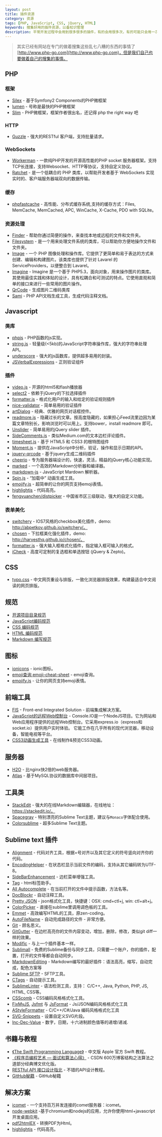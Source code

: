 ```yaml
---
layout: post
title: 插件资源
category: 资源
tags: [PHP, JavaScript, CSS, jQuery, HTML]
keywords: 搜集好用的插件资源，以备知识管理
description: 平常开发过程中会用到很多很多的插件，有的会用很多次，有的可能只会用一次，用后就忘记了，但是好东西一定要收藏起来。这里主要是搜集一些好用的插件，方便管理。
---
```


> 其实已经有网站在专门的做着搜集这些乱七八糟的东西的事情了 [http://www.php-go.com](http://www.php-go.com)，但是我们自己也要做着自己的搜集的事情。

## PHP

### 框架

- [Silex](https://github.com/silexphp/Silex) - 基于Symfony2 Components的PHP微框架
- [lumen](https://github.com/laravel/lumen) - 号称是最快的PHP微框架
- [Slim](https://github.com/slimphp/Slim) - PHP微框架，框架作者很出名，还记得 php the right way 吧 

### HTTP

- [Guzzle](https://github.com/guzzle/guzzle) - 强大的RESTful 客户端，支持批量请求。

### WebSockets

- [Workerman](https://github.com/walkor/Workerman) - 一款纯PHP开发的开源高性能的PHP socket 服务器框架。支持TCP长连接，支持Websocket、HTTP等协议，支持自定义协议。
- [Ratchet](https://github.com/ratchetphp/Ratchet) - 是一个低耦合的 PHP 类库，以帮助开发者基于 WebSockets 实现实时的、客户端服务器端双向的数据传输。

### 缓存 

- [phpfastcache](https://github.com/khoaofgod/phpfastcache) - 高性能、分布式缓存系统,支持的缓存方式：Files, MemCache, MemCached, APC, WinCache, X-Cache, PDO with SQLite。

### 资源处理

- [Finder](https://github.com/symfony/Finder) - 帮助你通过简便的操作，来查找本地或远程的文件和文件夹。
- [Filesystem](https://github.com/symfony/Filesystem/) - 是一个用来处理文件系统的类库，可以帮助你方便地操作文件和文件夹。
- [Image](https://github.com/Intervention/image) - 一个 PHP 图像处理和操作库。它提供了更简单和易于表达的方式来创建、编辑和构建图片。该类库也提供了针对 Lavarel 的 ServiceProviders，以便整合到 Lavarel。
- [Imagine](https://github.com/avalanche123/Imagine) - Imagine 是一个基于 PHP5.3，面向对象，用来操作图片的类库。其使用最佳实践和体贴的设计，具有松耦合和可测试的特点。它使用直观和简单的接口来进行一些常用的图片操作。
- [QrCode](https://github.com/endroid/QrCode) - 生成图片二维码类库
- [Sami](https://github.com/FriendsOfPHP/Sami) - PHP API文档生成工具，生成代码注释文档。




## Javascript

### 类库

- [phpjs](http://phpjs.org/) - PHP函数的js实现。
- [string.js](https://github.com/jprichardson/string.js) - 轻量级(<5kb)的JavaScript字符串操作库，强大的字符串处理API。
- [underscore](https://github.com/jashkenas/underscore) - 强大的js函数库，提供超多易用的封装。
- [JSVerbalExpressions](https://github.com/VerbalExpressions/JSVerbalExpressions) - 正则验证组件


### 插件

- [video.js](https://github.com/videojs/video.js) - 开源的html5和flash播放器
- [select2](https://github.com/select2/select2) - 依赖于jQuery的下拉选择插件
- [formatter.js](https://github.com/firstopinion/formatter.js) - 格式化用户的输入和给定的验证规则插件
- [nice-validator](https://github.com/niceue/nice-validator) - 简单易用的验证插件
- [artDialog](https://github.com/aui/artDialog) - 经典、优雅的网页对话框控件。
- [readmore.js](http://jedfoster.com/Readmore.js) -  隐藏过长的文章。按高度隐藏的，如果担心Feed流里边因为某篇文章特别长，影响浏览时可以用上。支持bower，install readmore 即可。
- [Unslider](https://github.com/idiot/unslider) - 简单易用的jQuery slider 插件。
- [SideComments.js](http://aroc.github.io/side-comments-demo/) - 类似Medium.com的文本边栏评论插件。
- [timesheet.js](https://github.com/sbstjn/timesheet.js) - 基于 HTML5 和 CSS3 的根特图组件
- [Moment.js](https://github.com/moment/moment) - 提供在JavaScript中分析，验证，操作和显示日期的API。
- [jquery-qrcode](https://github.com/jeromeetienne/jquery-qrcode) - 基于jquery生成二维码插件
- [cheerio](https://github.com/cheeriojs/cheerio) - 专为服务器端设计的，快速，灵活，精益的jQuery核心功能实现。
- [marked](https://github.com/chjj/marked) - 一个高效的Markdown分析器和编译器。
- [markdown-js](https://github.com/evilstreak/markdown-js) - JavaScript Mardown 解析器。
- [Spin.js](https://github.com/fgnass/spin.js) - “加载中” 动画生成工具。
- [emojify.js](https://github.com/hassankhan/emojify.js) - 超简单的让你的网页支持emoji表情。
- [highlightjs](https://highlightjs.org/) - 代码高亮。
- [fengyuanchen/distpicker](https://github.com/fengyuanchen/distpicker) - 中国省市区三级联动，强大的自定义功能。


### 表单美化

- [switchery](https://github.com/abpetkov/switchery) - IOS7风格的checkbox美化插件，demo: http://abpetkov.github.io/switchery/。
- [chosen](https://github.com/harvesthq/chosen) - 下拉框美化强化插件，demo: http://harvesthq.github.io/chosen/。
- [formatter.js](https://github.com/firstopinion/formatter.js) - 强大输入框格式化插件，指定输入框可输入的格式。
- [iCheck](https://github.com/fronteed/iCheck) - 高度可定制的复选框和单选按钮 (jQuery & Zepto)。


## CSS

- [typo.css](https://github.com/sofish/typo.css) - 中文网页重设与排版，一致化浏览器排版效果，构建最适合中文阅读的网页排版。


## 规范

- [开源项目目录规范](https://github.com/fex-team/styleguide/blob/master/project.md)
- [JavaScript编码规范](https://github.com/fex-team/styleguide/blob/master/javascript.md)
- [CSS 编码规范](https://github.com/fex-team/styleguide/blob/master/css.md)
- [HTML 编码规范](https://github.com/fex-team/styleguide/blob/master/html.md)
- [Markdown 编写规范](https://github.com/fex-team/styleguide/blob/master/markdown.md)


## 图标

- [ionicons](https://github.com/driftyco/ionicons) - ionic图标。
- [emoji查询](http://emoji.muan.co/),[emoji-cheat-sheet](http://www.emoji-cheat-sheet.com/) - emoji查询。
- [emojify.js](https://github.com/hassankhan/emojify.js) - 让你的网页支持emoji表情。


## 前端工具

- [FIS](https://github.com/fex-team/fis) - Front-end Integrated Solution - 前端集成解决方案。
- [JavaScript的远程Web控制台](https://github.com/nkashyap/console.io) - Console.IO是一个NodeJS项目。它为网站和Web应用程序提供的远程Web控制台。它采用express.io（express和socket.io）提供用户实时体验。  它能工作在几乎所有的现代浏览器，移动设备，智能电视等平台。
- [CSS3动画生成工具](http://ecd.tencent.com/css3/tools.html) - 在线制作&预览CSS3动画。


## 服务器

- [H2O](https://github.com/kazuho/h2o) - 比nginx快2倍的web服务器。
- [Atlas](https://github.com/Qihoo360/Atlas) - 基于MySQL协议的数据库中间层项目。


## 工具类

- [StackEdit](https://github.com/benweet/stackedit) - 强大的在线Markdown编辑器，在线地址：https://stackedit.io/。
- [Spacegray](https://github.com/kkga/spacegray) - 特别漂亮的Sublime Text主题，建议与`Monaco`字体配合使用。
- [Colorsublime](http://colorsublime.com/) - 超多Sublime Text主题。


## Sublime text 插件

- [Alignment](http://wbond.net/sublime_packages/alignment) - 代码对齐工具，根据=号对齐以及其它定义的符号竖向对齐你的代码。
- [EncodingHelper](https://github.com/SublimeText/EncodingHelper) - 在状态栏显示当前文件的编码，支持从其它编码转为UTF-8。
- [SideBarEnhancement](https://github.com/titoBouzout/SideBarEnhancements) - 边栏菜单增强工具。
- [Tag](https://github.com/sublimetext/tag) - html标签助手。
- [All Autocomplete](https://github.com/alienhard/SublimeAllAutocomplete) - 在当前打开的文件中提示函数，方法名等。
- [DocBlockr](https://github.com/spadgos/sublime-jsdocs) - 自动注释工具。
- [Pretty JSON](https://github.com/dzhibas/SublimePrettyJson) - json格式化工具，快捷键：OSX: cmd+ctl+j, win: ctl+alt+j。
- [ColorPicker](http://weslly.github.io/ColorPicker/) - 直接在sublime里调用调色板的工具。
- [Emmet](http://ipestov.com/the-best-plugins-for-sublime-text/) - 高效编写HTML的工具，原zen-coding。
- [AutoFileName](https://github.com/BoundInCode/AutoFileName) - 自动完成路径的文件 - 非常方便。
- [Git](https://github.com/kemayo/sublime-text-git) - 顾名思义。
- [GitGutter](https://github.com/jisaacks/GitGutter) - 在边栏高亮你的文件内容变动，增加，删除，修改，类似git diff一样的效果。
- [Modific](https://github.com/gornostal/Modific) - 与上一个插件基本一样。
- [Sublimall](https://sublimall.org/) - 免费的Sublime备份与同步工具，只需要一个账户，你的插件，配置，打开的文件等都会自动同步。
- [MarkdownEditing](https://github.com/ttscoff/MarkdownEditing) - Markdown编写的最好插件：语法高亮，缩写，自动完成，配色方案等
- [Sublime SFTP](http://wbond.net/sublime_packages/sftp) - SFTP工具。
- [CTags](https://github.com/SublimeText/CTags) - 自动提示工具。
- [SublimeLinter](http://github.com/SublimeLinter/SublimeLinter) - 语法检测工具，支持： C/C++, Java, Python, PHP, JS, HTML, CSS等。
- [CSScomb](https://github.com/csscomb/sublime-csscomb) - CSS编码风格格式化工具。
- [FixMyJS](https://github.com/jshint/fixmyjs), [Jsfmt](https://github.com/paulirish/sublime-jsfmt) 与 [JsFormat](https://github.com/jdc0589/JsFormat) - Js/JSON编码风格格式化工具
- [AStyleFormatter](https://github.com/timonwong/SublimeAStyleFormatter) - C/C++/C#/Java 编码风格格式化工具
- [SVG-Snippets](https://github.com/jorgeatgu/SVG-Snippets) - 设置自定义SVG片段。
- [Inc-Dec-Value](https://github.com/rmaksim/Sublime-Text-2-Inc-Dec-Value) - 数字，日期，十六进制颜色值等的递增/递减.


## 书籍与教程

- [《The Swift Programming Language》](https://github.com/numbbbbb/the-swift-programming-language-in-chinese) - 中文版 Apple 官方 Swift 教程。
- [《程序员编程艺术 — 面试和算法心得》](https://github.com/julycoding/The-Art-Of-Programming-By-July) - CSDN 600万博客结构之法算法之道部分经典博文优化版。
- [RESTful API 接口设计指北](https://github.com/bolasblack/api-guide) - 不错的API设计教程。
- [GitHub秘籍](https://github.com/tiimgreen/github-cheat-sheet/blob/master/README.zh-cn.md) - GitHub秘籍


## 解决方案

- [icomet](https://github.com/ideawu/icomet) - 一个支持百万并发连接的comet服务器：icomet。
- [node-webkit](https://github.com/rogerwang/node-webkit) -基于chromium和nodejs的应用，允许你使用html+javascript开发桌面应用。
- [pdf2htmlEX](https://github.com/coolwanglu/pdf2htmlEX) - 转换PDF为Html。
- [highlightjs](https://highlightjs.org/) - 代码高亮。
